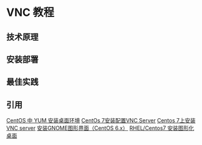 # VNC 教程




## 技术原理



## 安装部署





## 最佳实践







## 引用


[]()
[]()
[CentOS 中 YUM 安装桌面环境](https://cnzhx.net/blog/centos-yum-install-desktop/)
[CentOs 7安装配置VNC Server](https://www.jianshu.com/p/35640fc5672b)
[Centos 7上安装VNC server](http://www.centoscn.com/image-text/install/2015/0918/6192.html)
[安装GNOME图形界面（CentOS 6.x）](https://www.jianshu.com/p/9275983797a6)
[RHEL/Centos7 安装图形化桌面](http://www.linuxprobe.com/rhelcentos7-install-gui.html)
